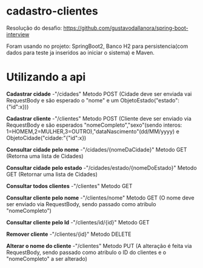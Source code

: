 # cadastro-clientes
Resolução do desafio: https://github.com/gustavodallanora/spring-boot-interview

Foram usando no projeto: SpringBoot2, Banco H2 para persistencia(com dados para teste ja inseridos ao iniciar o sistema) e Maven.
# Utilizando a api

**Cadastrar cidade**
  -"/cidades" Metodo POST (Cidade deve ser enviada vai RequestBody e são esperado o "nome" e um ObjetoEstado("estado":{"id":x}))
  
**Cadastrar cliente**
  -"/clientes" Metodo POST (Cliente deve ser enviado via RequestBody e são esperados "nomeCompleto","sexo"(sendo interos: 1=HOMEM,2=MULHER,3=OUTRO),"dataNascimento"(dd/MM/yyyy) e ObjetoCidade("cidade:"{"id":x})
  
**Consultar cidade pelo nome**
  -"/cidades/{nomeDaCidade}" Metodo GET (Retorna uma lista de Cidades)
  
**Consultar cidade pelo estado**
  -"/cidades/estado/{nomeDoEstado}" Metodo GET (Retornar uma lista de Cidades)
  
**Consultar todos clientes**
  -"/clientes" Metodo GET
  
 **Consultar cliente pelo nome**
  -"/clientes/nome" Metodo GET (O nome deve ser enviado via RequestBody, sendo passado como atribulo "nomeCompleto")
  
**Consultar cliente pelo Id**
  -"/clientes/id/{id}" Metodo GET
  
**Remover cliente**
  -"/clientes/{id}" Metodo DELETE

**Alterar o nome do cliente**
  -"/clientes" Metodo PUT (A alteração é feita via RequestBody, sendo passado como atribulo o ID do clientes e o "nomeCompleto" a ser alterado)
